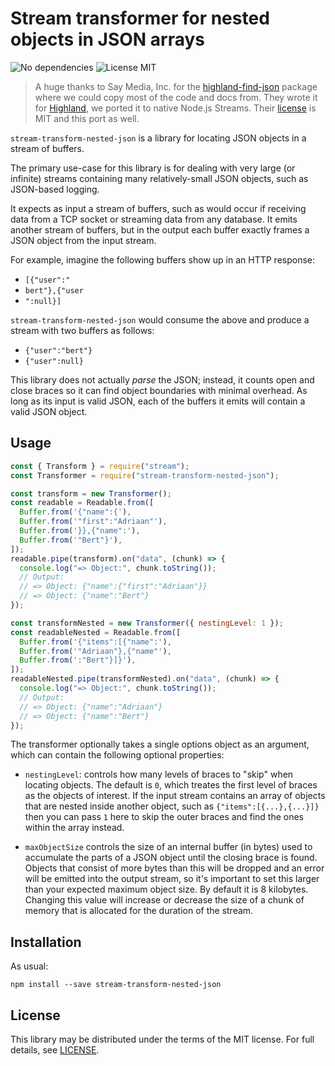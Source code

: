 # Stream transformer for nested objects in JSON arrays

![No dependencies](https://img.shields.io/badge/dependencies-none-brightgreen) ![License MIT](https://img.shields.io/badge/license-MIT-brightgreen)

> A huge thanks to Say Media, Inc. for the [highland-find-json](https://github.com/saymedia/highland-find-json) package where we could copy most of the code and docs from. They wrote it for [Highland](https://github.com/caolan/highland), we ported it to native Node.js Streams. Their [license](/LICENSE) is MIT and this port as well.

`stream-transform-nested-json` is a library for locating JSON objects in a stream of buffers.

The primary use-case for this library is for dealing with very large (or infinite) streams containing many relatively-small JSON objects, such as JSON-based logging.

It expects as input a stream of buffers, such as would occur if receiving data from a TCP socket or streaming data from any database. It emits another stream of buffers, but in the output each buffer exactly frames a JSON object from the input stream.

For example, imagine the following buffers show up in an HTTP response:

- `[{"user":"`
- `bert"},{"user`
- `":null}]`

`stream-transform-nested-json` would consume the above and produce a stream with two buffers as follows:

- `{"user":"bert"}`
- `{"user":null}`

This library does not actually _parse_ the JSON; instead, it counts open and close braces so it can find object boundaries with minimal overhead. As long as its input is valid JSON, each of the buffers it emits will contain a valid JSON object.

## Usage

```js
const { Transform } = require("stream");
const Transformer = require("stream-transform-nested-json");

const transform = new Transformer();
const readable = Readable.from([
  Buffer.from('{"name":{'),
  Buffer.from('"first":"Adriaan"'),
  Buffer.from('}},{"name":'),
  Buffer.from('"Bert"}'),
]);
readable.pipe(transform).on("data", (chunk) => {
  console.log("=> Object:", chunk.toString());
  // Output:
  // => Object: {"name":{"first":"Adriaan"}}
  // => Object: {"name":"Bert"}
});

const transformNested = new Transformer({ nestingLevel: 1 });
const readableNested = Readable.from([
  Buffer.from('{"items":[{"name":'),
  Buffer.from('"Adriaan"},{"name"'),
  Buffer.from(':"Bert"}]}'),
]);
readableNested.pipe(transformNested).on("data", (chunk) => {
  console.log("=> Object:", chunk.toString());
  // Output:
  // => Object: {"name":"Adriaan"}
  // => Object: {"name":"Bert"}
});
```

The transformer optionally takes a single options object as an argument, which can contain the following optional properties:

- `nestingLevel`: controls how many levels of braces to "skip" when locating objects. The default is `0`, which treates the first level of braces as the objects of interest. If the input stream contains an array of objects that are nested inside another object, such as `{"items":[{...},{...}]}` then you can pass `1` here to skip the outer braces and find the ones within the array instead.

- `maxObjectSize` controls the size of an internal buffer (in bytes) used to accumulate the parts of a JSON object until the closing brace is found. Objects that consist of more bytes than this will be dropped and an error will be emitted into the output stream, so it's important to set this larger than your expected maximum object size. By default it is 8 kilobytes. Changing this value will increase or decrease the size of a chunk of memory that is allocated for the duration of the stream.

## Installation

As usual:

```
npm install --save stream-transform-nested-json
```

## License

This library may be distributed under the terms of the MIT license.
For full details, see [LICENSE](LICENSE).
